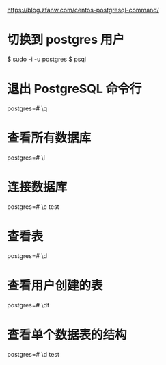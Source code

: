 https://blog.zfanw.com/centos-postgresql-command/

# 切换到 postgres 用户

$ sudo -i -u postgres
$ psql

# 退出 PostgreSQL 命令行
postgres=# \q

# 查看所有数据库
postgres=# \l

# 连接数据库
postgres=# \c test

# 查看表
postgres=# \d

# 查看用户创建的表
postgres=# \dt

# 查看单个数据表的结构

postgres=# \d test